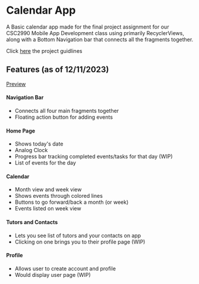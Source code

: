 # Calendar App

A Basic calendar app made for the final project assignment for our CSC2990 Mobile App Development class using primarily RecyclerViews,
along with a Bottom Navigation bar that connects all the fragments together. 

Click [here](https://github.com/tony-tomass/CalendarCal/blob/main/Project%20guidelines.pdf) the project guidlines

## Features (as of 12/11/2023)

[Preview]()

#### Navigation Bar
- Connects all four main fragments together
- Floating action button for adding events

#### Home Page
- Shows today's date
- Analog Clock
- Progress bar tracking completed events/tasks for that day (WIP)
- List of events for the day

#### Calendar
- Month view and week view
- Shows events through colored lines
- Buttons to go forward/back a month (or week)
- Events listed on week view

#### Tutors and Contacts
- Lets you see list of tutors and your contacts on app
- Clicking on one brings you to their profile page (WIP)

#### Profile
- Allows user to create account and profile
- Would display user page (WIP)


